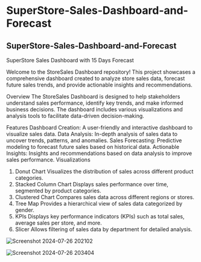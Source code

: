 # SuperStore-Sales-Dashboard-and-Forecast
## SuperStore-Sales-Dashboard-and-Forecast
SuperStore Sales Dashboard with 15 Days Forecast

Welcome to the StoreSales Dashboard repository! This project showcases a comprehensive dashboard created to analyze store sales data, forecast future sales trends, and provide actionable insights and recommendations.

Overview
The StoreSales Dashboard is designed to help stakeholders understand sales performance, identify key trends, and make informed business decisions. The dashboard includes various visualizations and analysis tools to facilitate data-driven decision-making.

Features
Dashboard Creation: A user-friendly and interactive dashboard to visualize sales data.
Data Analysis: In-depth analysis of sales data to uncover trends, patterns, and anomalies.
Sales Forecasting: Predictive modeling to forecast future sales based on historical data.
Actionable Insights: Insights and recommendations based on data analysis to improve sales performance.
Visualizations
1. Donut Chart
Visualizes the distribution of sales across different product categories.
2. Stacked Column Chart
Displays sales performance over time, segmented by product categories.
3. Clustered Chart
Compares sales data across different regions or stores.
4. Tree Map
Provides a hierarchical view of sales data categorized by gender.
5. KPIs
Displays key performance indicators (KPIs) such as total sales, average sales per store, and more.
6. Slicer
Allows filtering of sales data by department for detailed analysis.

![Screenshot 2024-07-26 202102](https://github.com/user-attachments/assets/29c52d98-e003-46c8-b93b-a25d5f7d889a)

![Screenshot 2024-07-26 203404](https://github.com/user-attachments/assets/dd1f9e0c-21f5-4d75-996e-3470fe9dbb0d)
